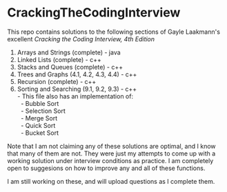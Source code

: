 CrackingTheCodingInterview
==========================

<p>This repo contains solutions to the following sections of Gayle Laakmann's excellent <i>Cracking the Coding Interview, 4th Edition</i></p>
  <ol>
  <li>Arrays and Strings (complete) - java</li>
  <li>Linked Lists (complete) - c++</li>
  <li>Stacks and Queues (complete) - c++</li>
  <li>Trees and Graphs (4.1, 4.2, 4.3, 4.4) - c++</li>
  <li>Recursion (complete) - c++</li>
  <li>Sorting and Searching (9.1, 9.2, 9.3) - c++<br>
    - This file also has an implementation of:<br>
      &nbsp;&nbsp;- Bubble Sort<br>
      &nbsp;&nbsp;- Selection Sort<br>
      &nbsp;&nbsp;- Merge Sort<br>
      &nbsp;&nbsp;- Quick Sort<br>
      &nbsp;&nbsp;- Bucket Sort<br>
  </li>
  </ol>
      
<p>Note that I am not claiming any of these solutions are optimal, and I know that many of them are not. They were just my attempts to come up with a working solution under interview conditions as practice. I am completely open to suggesions on how to improve any and all of these functions.</p>

<p>I am still working on these, and will upload questions as I complete them.</p>
